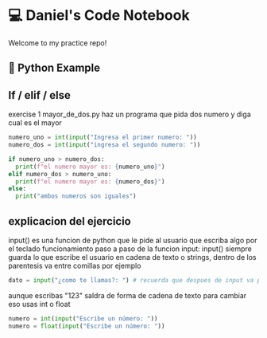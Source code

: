 # 💻 Daniel's Code Notebook

Welcome to my practice repo!

## 🐍 Python Example

## If / elif / else
exercise 1
mayor_de_dos.py
haz un programa que pida dos numero y diga cual es el mayor

```python
numero_uno = int(input("Ingresa el primer numero: "))
numero_dos = int(input("ingresa el segundo numero: "))

if numero_uno > numero_dos:
  print(f"el numero mayor es: {numero_uno}")
elif numero_dos > numero_uno:
  print(f"el numero mayor es: {numero_dos}")
else:
  print("ambos numeros son iguales")
```
## explicacion del ejercicio 
input() es una funcion de python que le pide al usuario que escriba algo por el teclado
funcionamiento paso a paso de la funcion input:
input() siempre guarda lo que escribe el usuario en cadena de texto o strings, dentro de los parentesis va entre comillas por ejemplo
```python
dato = input("¿como te llamas?: ") # recuerda que despues de input va parentesis y el texto entre comillas
```
aunque escribas "123" saldra de forma de cadena de texto para cambiar eso usas int o float
```python
numero = int(input("Escribe un número: "))
numero = float(input("Escribe un número: "))
